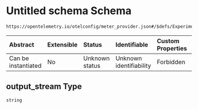 # Untitled schema Schema

```txt
https://opentelemetry.io/otelconfig/meter_provider.json#/$defs/ExperimentalOtlpFileMetricExporter/properties/output_stream
```



| Abstract            | Extensible | Status         | Identifiable            | Custom Properties | Additional Properties | Access Restrictions | Defined In                                                                     |
| :------------------ | :--------- | :------------- | :---------------------- | :---------------- | :-------------------- | :------------------ | :----------------------------------------------------------------------------- |
| Can be instantiated | No         | Unknown status | Unknown identifiability | Forbidden         | Allowed               | none                | [meter\_provider.json\*](../schema/meter_provider.json "open original schema") |

## output\_stream Type

`string`
